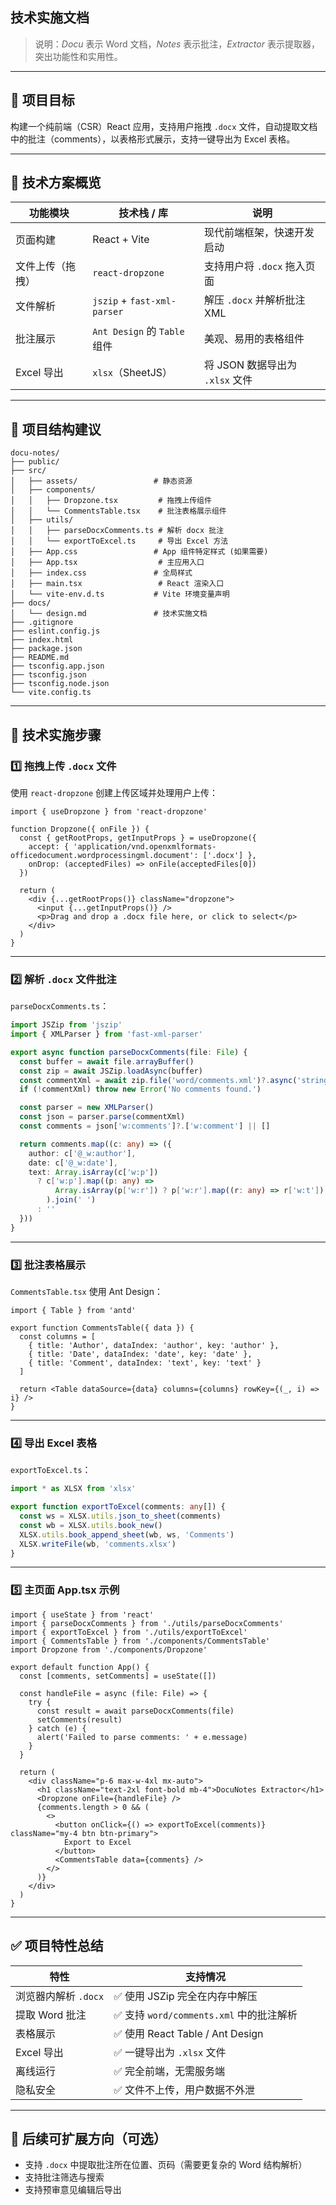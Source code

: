## 技术实施文档

> 说明：*Docu* 表示 Word 文档，*Notes* 表示批注，*Extractor* 表示提取器，突出功能性和实用性。

---

## 📘 项目目标

构建一个纯前端（CSR）React 应用，支持用户拖拽 `.docx` 文件，自动提取文档中的批注（comments），以表格形式展示，支持一键导出为 Excel 表格。

---

## 📌 技术方案概览

| 功能模块     | 技术栈 / 库                     | 说明                      |
| -------- | --------------------------- | ----------------------- |
| 页面构建     | React + Vite                | 现代前端框架，快速开发启动           |
| 文件上传（拖拽） | `react-dropzone`            | 支持用户将 `.docx` 拖入页面      |
| 文件解析     | `jszip` + `fast-xml-parser` | 解压 `.docx` 并解析批注 XML    |
| 批注展示     | `Ant Design` 的 `Table` 组件   | 美观、易用的表格组件              |
| Excel 导出 | `xlsx`（SheetJS）             | 将 JSON 数据导出为 `.xlsx` 文件 |

---

## 📁 项目结构建议

```
docu-notes/
├── public/
├── src/
│   ├── assets/                 # 静态资源
│   ├── components/
│   │   ├── Dropzone.tsx         # 拖拽上传组件
│   │   └── CommentsTable.tsx    # 批注表格展示组件
│   ├── utils/
│   │   ├── parseDocxComments.ts # 解析 docx 批注
│   │   └── exportToExcel.ts     # 导出 Excel 方法
│   ├── App.css                 # App 组件特定样式 (如果需要)
│   ├── App.tsx                  # 主应用入口
│   ├── index.css               # 全局样式
│   ├── main.tsx                 # React 渲染入口
│   └── vite-env.d.ts           # Vite 环境变量声明
├── docs/
│   └── design.md               # 技术实施文档
├── .gitignore
├── eslint.config.js
├── index.html
├── package.json
├── README.md
├── tsconfig.app.json
├── tsconfig.json
├── tsconfig.node.json
└── vite.config.ts
```

---

## 🔧 技术实施步骤

### 1️⃣ 拖拽上传 `.docx` 文件

使用 `react-dropzone` 创建上传区域并处理用户上传：

```tsx
import { useDropzone } from 'react-dropzone'

function Dropzone({ onFile }) {
  const { getRootProps, getInputProps } = useDropzone({
    accept: { 'application/vnd.openxmlformats-officedocument.wordprocessingml.document': ['.docx'] },
    onDrop: (acceptedFiles) => onFile(acceptedFiles[0])
  })

  return (
    <div {...getRootProps()} className="dropzone">
      <input {...getInputProps()} />
      <p>Drag and drop a .docx file here, or click to select</p>
    </div>
  )
}
```

---

### 2️⃣ 解析 `.docx` 文件批注

`parseDocxComments.ts`：

```ts
import JSZip from 'jszip'
import { XMLParser } from 'fast-xml-parser'

export async function parseDocxComments(file: File) {
  const buffer = await file.arrayBuffer()
  const zip = await JSZip.loadAsync(buffer)
  const commentXml = await zip.file('word/comments.xml')?.async('string')
  if (!commentXml) throw new Error('No comments found.')

  const parser = new XMLParser()
  const json = parser.parse(commentXml)
  const comments = json['w:comments']?.['w:comment'] || []

  return comments.map((c: any) => ({
    author: c['@_w:author'],
    date: c['@_w:date'],
    text: Array.isArray(c['w:p'])
      ? c['w:p'].map((p: any) =>
          Array.isArray(p['w:r']) ? p['w:r'].map((r: any) => r['w:t']).join('') : ''
        ).join(' ')
      : ''
  }))
}
```

---

### 3️⃣ 批注表格展示

`CommentsTable.tsx` 使用 Ant Design：

```tsx
import { Table } from 'antd'

export function CommentsTable({ data }) {
  const columns = [
    { title: 'Author', dataIndex: 'author', key: 'author' },
    { title: 'Date', dataIndex: 'date', key: 'date' },
    { title: 'Comment', dataIndex: 'text', key: 'text' }
  ]

  return <Table dataSource={data} columns={columns} rowKey={(_, i) => i} />
}
```

---

### 4️⃣ 导出 Excel 表格

`exportToExcel.ts`：

```ts
import * as XLSX from 'xlsx'

export function exportToExcel(comments: any[]) {
  const ws = XLSX.utils.json_to_sheet(comments)
  const wb = XLSX.utils.book_new()
  XLSX.utils.book_append_sheet(wb, ws, 'Comments')
  XLSX.writeFile(wb, 'comments.xlsx')
}
```

---

### 5️⃣ 主页面 App.tsx 示例

```tsx
import { useState } from 'react'
import { parseDocxComments } from './utils/parseDocxComments'
import { exportToExcel } from './utils/exportToExcel'
import { CommentsTable } from './components/CommentsTable'
import Dropzone from './components/Dropzone'

export default function App() {
  const [comments, setComments] = useState([])

  const handleFile = async (file: File) => {
    try {
      const result = await parseDocxComments(file)
      setComments(result)
    } catch (e) {
      alert('Failed to parse comments: ' + e.message)
    }
  }

  return (
    <div className="p-6 max-w-4xl mx-auto">
      <h1 className="text-2xl font-bold mb-4">DocuNotes Extractor</h1>
      <Dropzone onFile={handleFile} />
      {comments.length > 0 && (
        <>
          <button onClick={() => exportToExcel(comments)} className="my-4 btn btn-primary">
            Export to Excel
          </button>
          <CommentsTable data={comments} />
        </>
      )}
    </div>
  )
}
```

---

## ✅ 项目特性总结

| 特性             | 支持情况                            |
| -------------- | ------------------------------- |
| 浏览器内解析 `.docx` | ✅ 使用 JSZip 完全在内存中解压             |
| 提取 Word 批注     | ✅ 支持 `word/comments.xml` 中的批注解析 |
| 表格展示           | ✅ 使用 React Table / Ant Design   |
| Excel 导出       | ✅ 一键导出为 `.xlsx` 文件              |
| 离线运行           | ✅ 完全前端，无需服务端                    |
| 隐私安全           | ✅ 文件不上传，用户数据不外泄                 |

---

## 📌 后续可扩展方向（可选）

* 支持 `.docx` 中提取批注所在位置、页码（需要更复杂的 Word 结构解析）
* 支持批注筛选与搜索
* 支持预审意见编辑后导出
